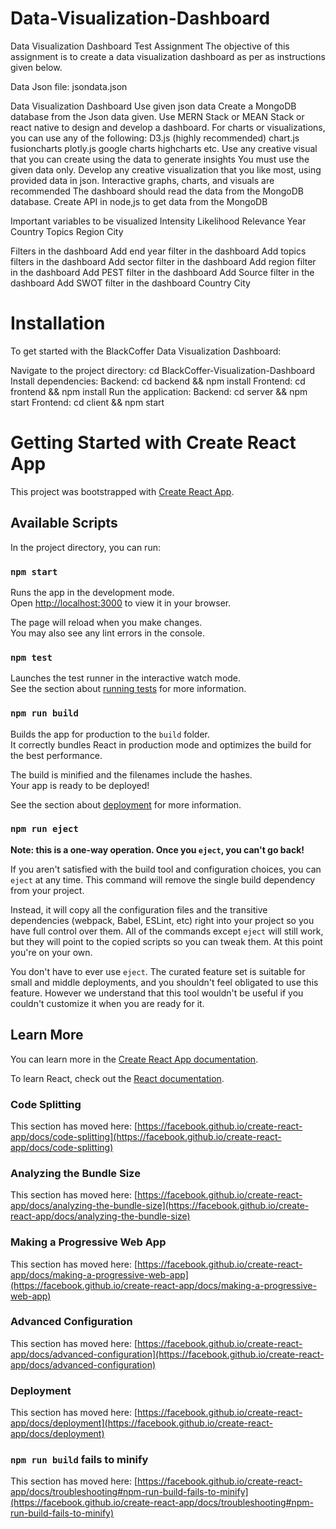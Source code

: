 # Data-Visualization-Dashboard

Data Visualization Dashboard
Test Assignment 
The objective of this assignment is to create a data visualization dashboard as per as instructions given below. 

Data
Json file: jsondata.json

Data Visualization Dashboard
Use given json data
Create a MongoDB database from the Json data given.
Use MERN Stack or MEAN Stack or react native to design and develop a dashboard. 
For charts or visualizations, you can use any of the following:
D3.js (highly recommended) 
chart.js
fusioncharts
plotly.js
google charts
highcharts
etc.
Use any creative visual that you can create using the data to generate insights
You must use the given data only.
Develop any creative visualization that you like most, using provided data in json.
Interactive graphs, charts, and visuals are recommended
The dashboard should read the data from the MongoDB database.
Create API in node,js to get data from the MongoDB

Important variables to be visualized
Intensity
Likelihood
Relevance
Year
Country
Topics
Region
City 

Filters in the dashboard
Add end year filter in the dashboard
Add topics filters in the dashboard
Add sector filter in the dashboard
Add region filter in the dashboard
Add PEST filter in the dashboard
Add Source filter in the dashboard
Add SWOT filter in the dashboard
Country
City

# Installation
To get started with the BlackCoffer Data Visualization Dashboard:

<!-- Clone this repository: git clone https://github.com/RiteshKumarShukla/BlackCoffer-Visualization-Dashboard.gi -->
Navigate to the project directory: cd BlackCoffer-Visualization-Dashboard
Install dependencies:
Backend: cd backend && npm install
Frontend: cd frontend && npm install
Run the application:
Backend: cd server && npm start
Frontend: cd client && npm start


# Getting Started with Create React App

This project was bootstrapped with [Create React App](https://github.com/facebook/create-react-app).

## Available Scripts

In the project directory, you can run:

### `npm start`

Runs the app in the development mode.\
Open [http://localhost:3000](http://localhost:3000) to view it in your browser.

The page will reload when you make changes.\
You may also see any lint errors in the console.

### `npm test`

Launches the test runner in the interactive watch mode.\
See the section about [running tests](https://facebook.github.io/create-react-app/docs/running-tests) for more information.

### `npm run build`

Builds the app for production to the `build` folder.\
It correctly bundles React in production mode and optimizes the build for the best performance.

The build is minified and the filenames include the hashes.\
Your app is ready to be deployed!

See the section about [deployment](https://facebook.github.io/create-react-app/docs/deployment) for more information.

### `npm run eject`

**Note: this is a one-way operation. Once you `eject`, you can't go back!**

If you aren't satisfied with the build tool and configuration choices, you can `eject` at any time. This command will remove the single build dependency from your project.

Instead, it will copy all the configuration files and the transitive dependencies (webpack, Babel, ESLint, etc) right into your project so you have full control over them. All of the commands except `eject` will still work, but they will point to the copied scripts so you can tweak them. At this point you're on your own.

You don't have to ever use `eject`. The curated feature set is suitable for small and middle deployments, and you shouldn't feel obligated to use this feature. However we understand that this tool wouldn't be useful if you couldn't customize it when you are ready for it.

## Learn More

You can learn more in the [Create React App documentation](https://facebook.github.io/create-react-app/docs/getting-started).

To learn React, check out the [React documentation](https://reactjs.org/).

### Code Splitting

This section has moved here: [https://facebook.github.io/create-react-app/docs/code-splitting](https://facebook.github.io/create-react-app/docs/code-splitting)

### Analyzing the Bundle Size

This section has moved here: [https://facebook.github.io/create-react-app/docs/analyzing-the-bundle-size](https://facebook.github.io/create-react-app/docs/analyzing-the-bundle-size)

### Making a Progressive Web App

This section has moved here: [https://facebook.github.io/create-react-app/docs/making-a-progressive-web-app](https://facebook.github.io/create-react-app/docs/making-a-progressive-web-app)

### Advanced Configuration

This section has moved here: [https://facebook.github.io/create-react-app/docs/advanced-configuration](https://facebook.github.io/create-react-app/docs/advanced-configuration)

### Deployment

This section has moved here: [https://facebook.github.io/create-react-app/docs/deployment](https://facebook.github.io/create-react-app/docs/deployment)

### `npm run build` fails to minify

This section has moved here: [https://facebook.github.io/create-react-app/docs/troubleshooting#npm-run-build-fails-to-minify](https://facebook.github.io/create-react-app/docs/troubleshooting#npm-run-build-fails-to-minify)






